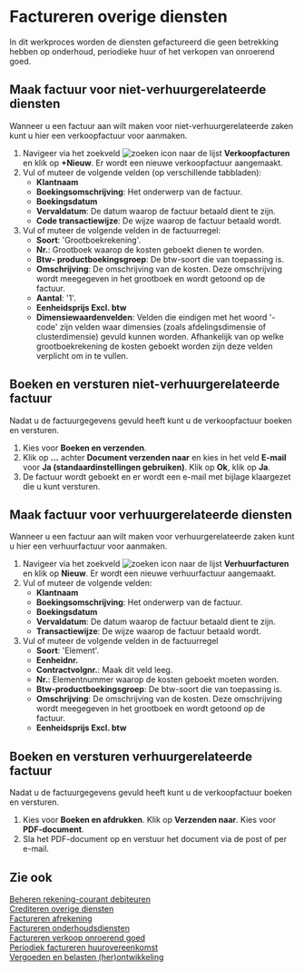 # Factureren overige diensten

In dit werkproces worden de diensten gefactureerd die geen betrekking hebben op onderhoud, periodieke huur of het verkopen van onroerend goed.

## Maak factuur voor niet-verhuurgerelateerde diensten

Wanneer u een factuur aan wilt maken voor niet-verhuurgerelateerde zaken kunt u hier een verkoopfactuur voor aanmaken. 

1. Navigeer via het zoekveld ![zoeken icon](/assets/images/zoeken.png "zoeken icon") naar de lijst **Verkoopfacturen** en klik op **+Nieuw**. Er wordt een nieuwe verkoopfactuur aangemaakt. 
2. Vul of muteer de volgende velden (op verschillende tabbladen):
	- **Klantnaam**
	- **Boekingsomschrijving**: Het onderwerp van de factuur.
	- **Boekingsdatum**
	- **Vervaldatum**: De datum waarop de factuur betaald dient te zijn.
	- **Code transactiewijze**: De wijze waarop de factuur betaald wordt. 
3. Vul of muteer de volgende velden in de factuurregel:
	- **Soort**: 'Grootboekrekening'.
	- **Nr.**: Grootboek waarop de kosten geboekt dienen te worden. 
	- **Btw- productboekingsgroep**: De btw-soort die van toepassing is.
	- **Omschrijving**: De omschrijving van de kosten. Deze omschrijving wordt meegegeven in het grootboek en wordt getoond op de factuur. 
	- **Aantal**: '1'.
	- **Eenheidsprijs Excl. btw**
	 - **Dimensiewaardenvelden**: Velden die eindigen met het woord '-code' zijn velden waar dimensies (zoals afdelingsdimensie of clusterdimensie) gevuld kunnen worden. Afhankelijk van op welke grootboekrekening de kosten geboekt worden zijn deze velden verplicht om in te vullen.  

## Boeken en versturen niet-verhuurgerelateerde factuur

Nadat u de factuurgegevens gevuld heeft kunt u de verkoopfactuur boeken en versturen. 

1. Kies voor **Boeken en verzenden**. 
2. Klik op **...** achter **Document verzenden naar** en kies in het veld **E-mail** voor **Ja (standaardinstellingen gebruiken)**. Klik op **Ok**, klik op **Ja**. 
3. De factuur wordt geboekt en er wordt een e-mail met bijlage klaargezet die u kunt versturen. 

## Maak factuur voor verhuurgerelateerde diensten

Wanneer u een factuur aan wilt maken voor verhuurgerelateerde zaken kunt u hier een verhuurfactuur voor aanmaken. 

1. Navigeer via het zoekveld ![zoeken icon](/assets/images/zoeken.png "zoeken icon") naar de lijst **Verhuurfacturen** en klik op **Nieuw**. Er wordt een nieuwe verhuurfactuur aangemaakt. 
2. Vul of muteer de volgende velden:
	- **Klantnaam**
	- **Boekingsomschrijving**: Het onderwerp van de factuur.
	- **Boekingsdatum**
	- **Vervaldatum**: De datum waarop de factuur betaald dient te zijn.
	- **Transactiewijze**: De wijze waarop de factuur betaald wordt. 
3. Vul of muteer de volgende velden in de factuurregel
	- **Soort**: 'Element'.
	- **Eenheidnr.**
	- **Contractvolgnr.**: Maak dit veld leeg.
	- **Nr.**: Elementnummer waarop de kosten geboekt moeten worden.
	- **Btw-productboekingsgroep**: De btw-soort die van toepassing is.
	- **Omschrijving**: De omschrijving van de kosten. Deze omschrijving wordt meegegeven in het grootboek en wordt getoond op de factuur. 
	- **Eenheidsprijs Excl. btw**

## Boeken en versturen verhuurgerelateerde factuur

Nadat u de factuurgegevens gevuld heeft kunt u de verkoopfactuur boeken en versturen. 

1. Kies voor **Boeken en afdrukken**. Klik op **Verzenden naar**. Kies voor **PDF-document**. 
3. Sla het PDF-document op en verstuur het document via de post of per e-mail.

## Zie ook

[Beheren rekening-courant debiteuren](../beheren-rekening-courant-debiteuren/)  
[Crediteren overige diensten](../crediteren-overige-diensten/)  
[Factureren afrekening](../factureren-afrekening/)  
[Factureren onderhoudsdiensten](../factureren-onderhoudsdiensten/)  
[Factureren verkoop onroerend goed](../factureren-verkoop-onroerend-goed/)  
[Periodiek factureren huurovereenkomst](../periodiek-factureren-huurovereenkomst/)  
[Vergoeden en belasten (her)ontwikkeling](../vergoeden-en-belasten-(her)ontwikkeling/)  
